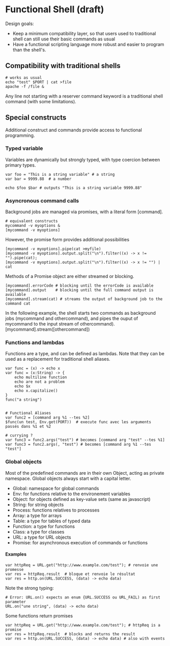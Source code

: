 # Functional Shell (draft)

Design goals:

- Keep a minimum compatibility layer, so that users used to traditional shell can still use their basic commands as usual
- Have a functional scripting language more robust and easier to program than the shell's.


## Compatibility with traditional shells

    # works as usual
    echo "test" $PORT | cat >file
    apache -f /file &
    
Any line not starting with a reserver command keyword is a traditional shell command (with some limitations).

## Special constructs

Additional construct and commands provide access to functional programming.

### Typed variable

Variables are dynamically but strongly typed, with type coercion between primary types.

    var foo = "This is a string variable" # a string
    var bar = 9999.88  # a number
    
    echo $foo $bar # outputs "This is a string variable 9999.88"
    
### Asyncronous command calls

Background jobs are managed via promises, with a literal form [command].

    # equivalent constructs
    mycommand -v myoptions &
    [mycommand -v myoptions]

However, the promise form provides additional possibilities

    [mycommand -v myoptions].pipe(cat >myfile)
    [mycommand -v myoptions].output.split("\n").filter((x) -> x != "").pipe(cat);
    [mycommand -v myoptions].output.split("\n").filter((x) -> x != "") | cat
    
Methods of a Promise object are either streamed or blocking.

    [mycommand].errorCode # blocking until the errorCode is available    
    [mycommand].output    # blocking until the full command output is available
    [mycommand].stream(cat) # streams the output of background job to the command cat

In the following example, the shell starts two commands as background jobs (mycommand
and othercommand), and pipes the ouput of mycommand to the input stream of othercommand).
    [mycommand].stream([othercommand])
    
### Functions and lambdas

Functions are a type, and can be defined as lambdas. Note that they can be used as a replacement for traditional shell aliases.

    var func = (x) -> echo x
    var func = (x:String) -> {
        echo multiline function
        echo are not a problem
        echo $x
        echo x.capitalize()
    }
    func("a string")


    # Functional Aliases
    var func2 = [command arg %1 --tes %2]
    $func(un test, Env.get(PORT))  # execute func avec les arguments passés dans %1 et %2
    
    # currying ?
    var func3 = func2.args("test") # becomes [command arg "test" --tes %1] 
    var func3 = func2.args(, "test") # becomes [command arg %1 --tes "test"] 
    
    
### Global objects

Most of the predefined commands are in their own Object, acting as private namespace. Global objects always start with a capital letter.

- Global: namespace for global commands
- Env: for functions relative to the environement variables
- Object: for objects defined as key-value sets (same as javascript)
- String: for string objects
- Process: functions relatives to processes
- Array: a type for arrays
- Table: a type for tables of typed data
- Function: a type for functions
- Class: a type for classes
- URL: a type for URL objects
- Promise: for asynchronous execution of commands or functions

#### Examples

    var httpReq = URL.get("http://www.example.com/test"); # renvoie une promesse
    var res = httpReq.result  # bloque et renvoie le résultat
    var res = http.on(URL.SUCCESS, (data) -> echo data)
    
Note the strong typing:

    # Error: URL.on() expects an enum {URL.SUCCESS ou URL_FAIL) as first parameter
    URL.on("une string", (data) -> echo data) 

Some functions return promises

    var httpReq = URL.get("http://www.example.com/test"); # httpReq is a promise
    var res = httpReq.result  # blocks and returns the result
    var res = http.on(URL.SUCCESS, (data) -> echo data) # also with events


